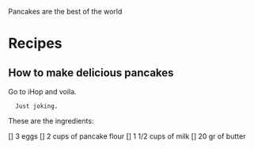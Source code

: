 Pancakes are the best of the world

# Recipes

## How to make delicious pancakes

Go to iHop and voila.
  
      Just joking.

These are the ingredients:

[] 3 eggs
[] 2 cups of pancake flour
[] 1 1/2 cups of milk
[] 20 gr of butter
